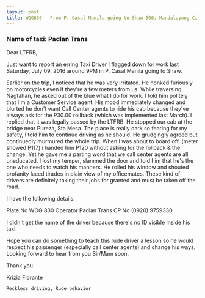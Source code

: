 ```yaml
---
layout: post
title: WOG830 - From P. Casal Manila going to Shaw 500, Mandaluyong City
---
```


### Name of taxi: Padlan Trans

Dear LTFRB,

Just want to report an erring Taxi Driver I flagged down for work last Saturday, July 09, 2016 around 9PM in P. Casal Manila going to Shaw.

Earlier on the trip, I noticed that he was very irritated. He honked furiously on motorcycles even if they're a few meters from us. While traversing Nagtahan, he asked out of the blue what I do for work. I told him politely that I'm a Customer Service agent. His mood immediately changed and blurted he don't want Call Center agents to ride his cab because they've always ask for the P30.00 rollback (which was implemented last March). I replied that it was legally passed by the LTFRB. He stopped our cab at the bridge near Pureza, Sta Mesa. The place is really dark so fearing for my safety, I told him to continue driving as he should. He grudgingly agreed but continuedly murmured the whole trip. When I was about to board off, (meter showed P117) i handed him P120 without asking for the rollback & the change. Yet he gave me a parting word that we call center agents are all uneducated. I lost my temper, slammed the door and told him that he's the one who needs to watch his manners. He rolled his window and shouted profanity laced tirades in plain view of my officemates. These kind of drivers are definitely taking their jobs for granted and must be taken off the road.

I have the following details:

Plate No WOG 830
Operator Padlan Trans
CP No (0920) 9759330

I didn't get the name of the driver because there's no ID visible inside his taxi.

Hope you can do something to teach this rude driver a lesson so he would respect his passenger (especially call center agents) and change his ways. Looking forward to hear from you Sir/Mam soon.

Thank you.

Krizia Florante

```Reckless driving, Rude behavior```
